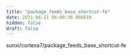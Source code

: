 ```yaml
---
title: "package_feeds_base_shortcut-fe"
date: 2021-06-21 06:09:30.098019
hidden: false
draft: false
---
```


sunxi/cortexa7/package_feeds_base_shortcut-fe

